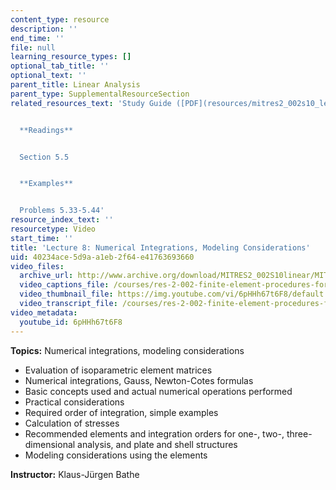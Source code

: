 ```yaml
---
content_type: resource
description: ''
end_time: ''
file: null
learning_resource_types: []
optional_tab_title: ''
optional_text: ''
parent_title: Linear Analysis
parent_type: SupplementalResourceSection
related_resources_text: 'Study Guide ([PDF](resources/mitres2_002s10_lec08))


  **Readings**


  Section 5.5


  **Examples**


  Problems 5.33-5.44'
resource_index_text: ''
resourcetype: Video
start_time: ''
title: 'Lecture 8: Numerical Integrations, Modeling Considerations'
uid: 40234ace-5d9a-a1eb-2f64-e41763693660
video_files:
  archive_url: http://www.archive.org/download/MITRES2_002S10linear/MITRES2_002S10linear_lec08_300k.mp4
  video_captions_file: /courses/res-2-002-finite-element-procedures-for-solids-and-structures-spring-2010/ed623e0185bd584c83e129e6579ef38b_6pHHh67t6F8.vtt
  video_thumbnail_file: https://img.youtube.com/vi/6pHHh67t6F8/default.jpg
  video_transcript_file: /courses/res-2-002-finite-element-procedures-for-solids-and-structures-spring-2010/267d98013d87ccbe6633535b9477dca5_6pHHh67t6F8.pdf
video_metadata:
  youtube_id: 6pHHh67t6F8
---
```


**Topics:** Numerical integrations, modeling considerations

*   Evaluation of isoparametric element matrices
*   Numerical integrations, Gauss, Newton-Cotes formulas
*   Basic concepts used and actual numerical operations performed
*   Practical considerations
*   Required order of integration, simple examples
*   Calculation of stresses
*   Recommended elements and integration orders for one-, two-, three-dimensional analysis, and plate and shell structures
*   Modeling considerations using the elements

**Instructor:** Klaus-Jürgen Bathe